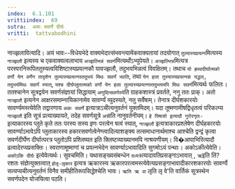 ```yaml
---
index:  6.1.101
vrittiindex:  69
sutra:  अकः सवर्णे दीर्घः
vritti:  tattvabodhini 
---
```


नाज्झलावित्यादि। अयं भावः--विधेयभेदे वाक्यभेदात्संभवन्त्यामेंकवाक्यतायां तदयोगात् `तुल्यास्यप्रयत्न`मित्यस्य `नाज्झलौ` इत्यस्य च एकवाक्यत्वलाभाय `अज्झल्भिन्नं सवर्ण`मित्यर्थोऽभ्युपेयते। `अज्झल्भिन्न`मित्यत्र परस्परनिरूपिततुस्यत्वविशिष्टास्यप्रयत्नकौ यावज्झलौ, तदुभयभिन्नत्वं विवक्षितम्। तथाच `यो ह्रस्वदीर्घात्मको वर्णो येन वर्णेन तादृशेन तुल्यास्यप्रयत्नस्तदुभयं मिथः सवर्णं भवति`, तथा `येन हला तुस्यास्यप्रयत्नकं यद्धल्, तदुभयंमिथः सवर्णं स्यात्`, `यश्च दीर्घप्लुतात्मको वर्णो येन हला तुल्यास्यप्रयत्नस्तदुभयमपि मिथः सवर्ण`मित्यर्थः फलितः। ततश्चानेन सूत्रद्वयेन सवर्णसंज्ञायां सिद्धायाम् `अणुदित्सवर्णस्ये`ति ग्राहकशास्त्रं प्रवर्तते, ननु ततः प्राक्। अतो `नाज्झलौ` इत्यनेन आक्षरसमाम्नायिकानामेव सावर्ण्यं व्युदस्यते, नतु सर्वेषाम्। तेनात्र दीर्घशकारयोः सावर्ण्यमस्त्येवेति तद्वारणाय `अकः सवर्णे` इत्यात्राऽचीत्यनुवर्तनं युक्तमिदम्। यदा तूष्मणामीषद्विधृतत्वं परिकल्प्य `नाज्झलौ` इति सूत्रं प्रत्याख्यायते, तदेह सवर्णसूत्रे `अची`ति नानुवर्तनीयम्। `हे पिषासो इत्यादौ गुरोरनृतः-`इत्याकारस्य प्लुते कृते ततः परस्य सस्य इणः परत्वेन षत्वं स्यात्, `नाज्झलौ` इत्यत्राकारप्रश्लेषेण दीर्घहकारयोः सावर्ण्याऽभावेऽपि प्लुताकारस्य हकारसवर्णत्वेनेण्त्वादित्याशङ्क्य तत्समाधानार्थमाश्च आश्चेति द्वन्द्वं कृत्वा सवर्णदीर्घेण दीर्घात्परत्र प्लुतोऽपि प्रश्लिष्यत इति क्लिष्टव्याख्यानमपि नाश्रयणीयम्। वि�आपाभिरित्यादौ ढत्वादेरप्यप्रसक्तिः। स्वराणामूष्माणां च प्रयत्नभेदेन सावर्ण्याऽभावादिति सुगमोऽयं पन्थाः। अकोऽकीत्येवेति। `अकोऽकि दीर्घः` इत्येवेत्यर्थः। सुवचमिति। यथासङ्ख्यसंबन्धेन `दध्यत्रे`त्यादावतिप्रसङ्गाऽभावात् , `ऋ`इति तिं?रशतः संज्ञेत्युक्तत्वात् `होतृ-लृकार` इत्यत्र ऋकारस्य ऋकारपरत्वमस्त्येवेत्यप्रसङ्गाभावादीकारशकारयोः सावर्ण्ये सत्यप्यचीत्यनुवर्तनं विनैव समीहीतिरूपसिद्धेश्चेति भावः। `ऋति ऋ वा` लृति लृ वे'ति वार्तिकं सूत्रस्थेन सवर्णपदेन योजयित्वा पठति।

